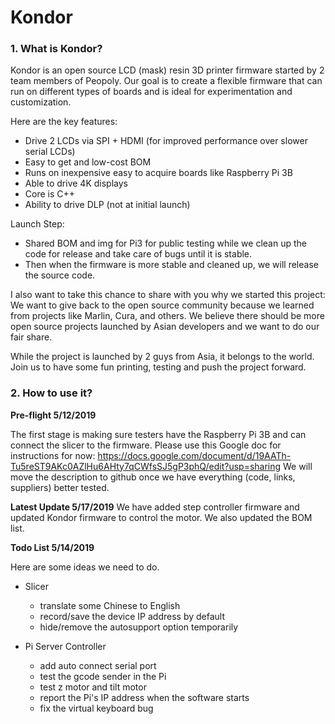# Kondor


### 1. What is Kondor?
Kondor is an open source LCD (mask) resin 3D printer firmware started by 2 team members of Peopoly. Our goal is to create a flexible firmware that can run on different types of boards and is ideal for experimentation and customization.   

Here are the key features:
-    Drive 2 LCDs via SPI + HDMI (for improved performance over slower serial LCDs)
-    Easy to get and low-cost BOM 
-    Runs on inexpensive easy to acquire boards like Raspberry Pi 3B
-    Able to drive 4K displays
-    Core is C++
-    Ability to drive DLP (not at initial launch)

Launch Step:
-    Shared BOM and img for Pi3 for public testing while we clean up the code for release and take care of bugs until it is stable.
-    Then when the firmware is more stable and cleaned up, we will release the source code.

I also want to take this chance to share with you why we started this project: 
We want to give back to the open source community because we learned from projects like Marlin, Cura, and others.
We believe there should be more open source projects launched by Asian developers and we want to do our fair share.

While the project is launched by 2 guys from Asia, it belongs to the world. Join us to have some fun printing, testing and push the project forward.

### 2. How to use it?

**Pre-flight  5/12/2019**

The first stage is making sure testers have the Raspberry Pi 3B and can connect the slicer to the firmware.
Please use this Google doc for instructions for now:
https://docs.google.com/document/d/19AATh-Tu5reST9AKc0AZlHu6AHty7qCWfsSJ5gP3phQ/edit?usp=sharing
We will move the description to github once we have everything (code, links, suppliers) better tested.

**Latest Update 5/17/2019**
We have added step controller firmware and updated Kondor firmware to control the motor.
We also updated the BOM list.


**Todo List 5/14/2019**

Here are some ideas we need to do.

- Slicer
    - translate some Chinese to English
    - record/save the device IP address by default
    - hide/remove the autosupport option temporarily

- Pi Server Controller
    - add auto connect serial port 
    - test the gcode sender in the Pi
    - test z motor and tilt motor
    - report the Pi's IP address when the software starts
    - fix the virtual keyboard bug



